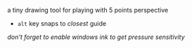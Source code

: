 a tiny drawing tool for playing with 5 points perspective

- `alt` key snaps to *closest* guide

*don't forget to enable windows ink to get pressure sensitivity*
